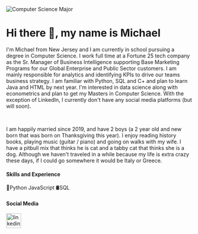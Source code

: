 ![Computer Science Major](https://www.freewebheaders.com/wp-content/gallery/high-tech-designs/smart-tech-blue-abstract-design-website-header.jpg)
<h1>Hi there 👋, my name is Michael</h1>
<p>I'm Michael from New Jersey and I am currently in school pursuing a degree in Computer Science. I work full time at a Fortune 25 tech company as the Sr. Manager of Business Intelligence supporting Base Marketing Programs for our Global Enterprise and Public Sector customers. I am mainly responsible for analytics and identifying KPIs to drive our teams business strategy. I am familiar with Python, SQL and C+ and plan to learn Java and HTML by next year. I'm interested in data science along with econometrics and plan to get my Masters in Computer Science.  With the exception of LinkedIn, I currently don't have any social media platforms (but will soon). </p>
<br>
<p>I am happily married since 2019, and have 2 boys (a 2 year old and new born that was born on Thanksgiving this year). I enjoy reading history books, playing music (guitar / piano) and going on walks with my wife. I have a pitbull mix that thinks he is cat and a tabby cat that thinks she is a dog. Although we haven't traveled in a while because my life is extra crazy these days, if I could go somewhere it would be Italy or Greece. </p>

<h4>Skills and Experience</h4>
🐍Python
JavaScript
🛢️SQL

<h4>Social Media</h4>
<img src='(https://www.linkedin.com/in/www.linkedin.com/in/msantora908/' alt='linkedin' height='40'>
